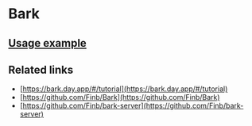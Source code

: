 # Bark

## [Usage example](./../../tests/Bark/ClientTest.php)

## Related links

* [https://bark.day.app/#/tutorial](https://bark.day.app/#/tutorial)
* [https://github.com/Finb/Bark](https://github.com/Finb/Bark)
* [https://github.com/Finb/bark-server](https://github.com/Finb/bark-server)
